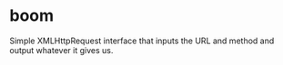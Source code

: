 boom
====

Simple XMLHttpRequest interface that inputs the URL and method and output whatever it gives us.
